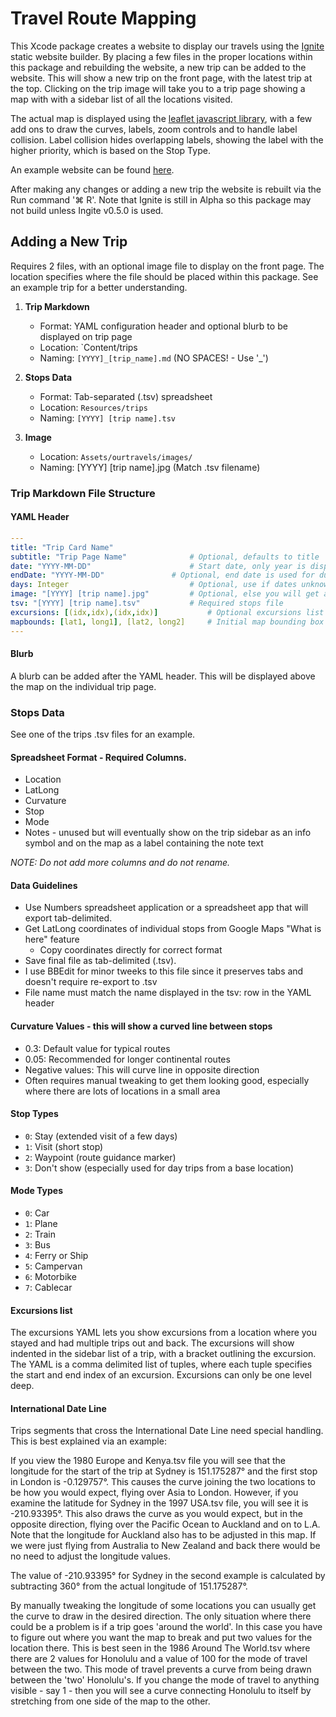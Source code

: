 # Travel Route Mapping

This Xcode package creates a website to display our travels using the [Ignite](https://github.com/twostraws/Ignite) static website builder. By placing a few files in the proper locations within this package and rebuilding the website, a new trip can be added to the website. This will show a new trip on the front page, with the latest trip at the top. Clicking on the trip image will take you to a trip page showing a map with with a sidebar list of all the locations visited.

The actual map is displayed using the [leaflet javascript library](https://leafletjs.com), with a few add ons to draw the curves, labels, zoom controls and to handle label collision. Label collision hides overlapping labels, showing the label with the higher priority, which is based on the Stop Type.

An example website can be found [here](https://zegelin.com/peter).

After making any changes or adding a new trip the website is rebuilt via the Run command '⌘ R'. Note that Ignite is still in Alpha so this package may not build unless Ingite v0.5.0 is used.

## Adding a New Trip
Requires 2 files, with an optional image file to display on the front page. The location specifies where the file should be placed within this package. See an example trip for a better understanding.

1. **Trip Markdown**
   - Format: YAML configuration header and optional blurb to be displayed on trip page
   - Location: `Content/trips
   - Naming: `[YYYY]_[trip_name].md` (NO SPACES! - Use '_')
   
2. **Stops Data**
   - Format: Tab-separated (.tsv) spreadsheet
   - Location: `Resources/trips`
   - Naming: `[YYYY] [trip name].tsv`
   
3. **Image**
   - Location: `Assets/ourtravels/images/`
   - Naming: [YYYY] [trip name].jpg (Match .tsv filename)


### Trip Markdown File Structure
#### YAML Header

```yaml
---
title: "Trip Card Name"
subtitle: "Trip Page Name"  			# Optional, defaults to title
date: "YYYY-MM-DD"          			# Start date, only year is displayed
endDate: "YYYY-MM-DD"      			# Optional, end date is used for duration calculations
days: Integer                    	    # Optional, use if dates unknown
image: "[YYYY] [trip name].jpg" 	    # Optional, else you will get a white rectangle. Size 350W x 233H
tsv: "[YYYY] [trip name].tsv"  		    # Required stops file
excursions: [(idx,idx),(idx,idx)]           # Optional excursions list - see below
mapbounds: [lat1, long1], [lat2, long2]     # Initial map bounding box
---
```

#### Blurb
A blurb can be added after the YAML header. This will be displayed above the map on the individual trip page.

### Stops Data

See one of the trips .tsv files for an example.

#### Spreadsheet Format - Required Columns.
- Location
- LatLong
- Curvature
- Stop
- Mode
- Notes - unused but will eventually show on the trip sidebar as an info symbol and on the map as a label containing the note text

*NOTE: Do not add more columns and do not rename.*

#### Data Guidelines
- Use Numbers spreadsheet application or a spreadsheet app that will export tab-delimited.
- Get LatLong coordinates of individual stops from Google Maps "What is here" feature
  - Copy coordinates directly for correct format
- Save final file as tab-delimited (.tsv).
- I use BBEdit for minor tweeks to this file since it preserves tabs and doesn't require re-export to .tsv
- File name must match the name displayed in the tsv: row in the YAML header

#### Curvature Values - this will show a curved line between stops
- 0.3: Default value for typical routes
- 0.05: Recommended for longer continental routes
- Negative values: This will curve line in opposite direction
- Often requires manual tweaking to get them looking good, especially where there are lots of locations in a small area

#### Stop Types
- `0`: Stay (extended visit of a few days)
- `1`: Visit (short stop)
- `2`: Waypoint (route guidance marker)
- `3`: Don't show (especially used for day trips from a base location)

#### Mode Types
- `0`: Car
- `1`: Plane
- `2`: Train
- `3`: Bus
- `4`: Ferry or Ship
- `5`: Campervan
- `6`: Motorbike
- `7`: Cablecar

#### Excursions list

The excursions YAML lets you show excursions from a location where you stayed and had multiple trips out and back. The excursions will show indented in the sidebar list of a trip, with a bracket outlining the excursion. The YAML is a comma delimited list of tuples, where each tuple specifies the start and end index of an excursion. Excursions can only be one level deep.

#### International Date Line

Trips segments that cross the International Date Line need special handling. This is best explained via an example:

If you view the 1980 Europe and Kenya.tsv file you will see that the longitude for the start of the trip at Sydney is  151.175287° and the first stop in London is -0.129757°. This causes the curve joining the two locations to be how you would expect, flying over Asia to London. However, if you examine the latitude for Sydney in the 1997 USA.tsv file, you will see it is  -210.93395°. This also draws the curve as you would expect, but in the opposite direction, flying over the Pacific Ocean to Auckland and on to L.A. Note that the longitude for Auckland also has to be adjusted in this map. If we were just flying from Australia to New Zealand and back there would be no need to adjust the longitude values.

The value of -210.93395° for Sydney in the second example is calculated by subtracting 360° from the actual longitude of 151.175287°.

By manually tweaking the longitude of some locations you can usually get the curve to draw in the desired direction. The only situation where there could be a problem is if a trip goes 'around the world'. In this case you have to figure out where you want the map to break and put two values for the location there. This is best seen in the 1986 Around The World.tsv where there are 2 values for Honolulu and a value of 100 for the mode of travel between the two. This mode of travel prevents a curve from being drawn between the 'two' Honolulu's. If you change the mode of travel to anything visible - say 1 - then you will see a curve connecting Honolulu to itself by stretching from one side of the map to the other.


